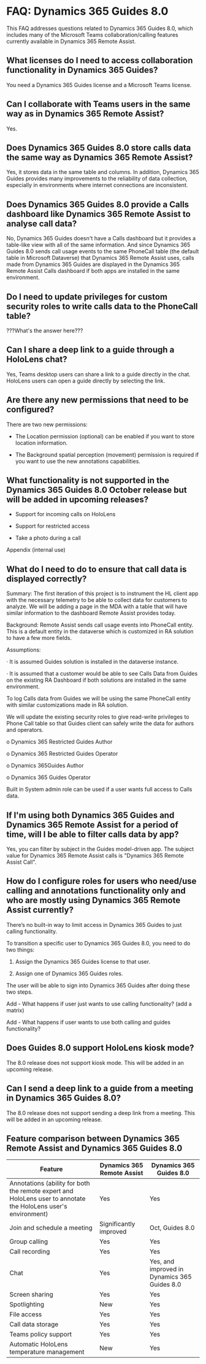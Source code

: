 
# FAQ: Dynamics 365 Guides 8.0

This FAQ addresses questions related to Dynamics 365 Guides 8.0, which includes many of the Microsoft Teams collaboration/calling features currently available in Dynamics 365 Remote Assist.  

## What licenses do I need to access collaboration functionality in Dynamics 365 Guides?

You need a Dynamics 365 Guides license and a Microsoft Teams license.

## Can I collaborate with Teams users in the same way as in Dynamics 365 Remote Assist?

Yes.

## Does Dynamics 365 Guides 8.0 store calls data the same way as Dynamics 365 Remote Assist?

Yes, it stores data in the same table and columns. In addition, Dynamics 365 Guides provides many improvements to the reliability of data collection, especially in environments where internet connections are inconsistent. 

## Does Dynamics 365 Guides 8.0 provide a Calls dashboard like Dynamics 365 Remote Assist to analyse call data?

No, Dynamics 365 Guides doesn't have a Calls dashboard but it provides a table-like view with all of the same information. And since Dynamics 365 Guides 8.0 sends call usage events to the same PhoneCall table (the default table in Microsoft Dataverse) that Dynamics 365 Remote Assist uses, calls made from Dynamics 365 Guides are displayed in the Dynamics 365 Remote Assist Calls dashboard if both apps are installed in the same environment.

## Do I need to update privileges for custom security roles to write calls data to the PhoneCall table?

???What's the answer here???

## Can I share a deep link to a guide through a HoloLens chat?

Yes, Teams desktop users can share a link to a guide directly in the chat. HoloLens users can open a guide directly by selecting the link. 

## Are there any new permissions that need to be configured?

There are two new permissions: 

- The Location permission (optional) can be enabled if you want to store location information.

- The Background spatial perception (movement) permission is required if you want to use the new annotations capabilities.

## What functionality is not supported in the Dynamics 365 Guides 8.0 October release but will be added in upcoming releases?

- Support for incoming calls on HoloLens

- Support for restricted access

- Take a photo during a call

Appendix (internal use)

## What do I need to do to ensure that call data is displayed correctly?

Summary: The first iteration of this project is to instrument the HL client app with the necessary telemetry to be able to collect data for customers to analyze. We will be adding a page in the MDA with a table that will have similar information to the dashboard Remote Assist provides today.

Background: Remote Assist sends call usage events into PhoneCall entity. This is a default entity in the dataverse which is customized in RA solution to have a few more fields.

Assumptions:

· It is assumed Guides solution is installed in the dataverse instance.

· It is assumed that a customer would be able to see Calls Data from Guides on the existing RA Dashboard if both solutions are installed in the same environment.

To log Calls data from Guides we will be using the same PhoneCall entity with similar customizations made in RA solution.

We will update the existing security roles to give read-write privileges to Phone Call table so that Guides client can safely write the data for authors and operators.

o Dynamics 365 Restricted Guides Author

o Dynamics 365 Restricted Guides Operator

o Dynamics 365Guides Author

o Dynamics 365 Guides Operator

Built in System admin role can be used if a user wants full access to Calls data.

## If I'm using both Dynamics 365 Guides and Dynamics 365 Remote Assist for a period of time, will I be able to filter calls data by app?

Yes, you can filter by subject in the Guides model-driven app. The subject value for Dynamics 365 Remote Assist calls is "Dynamics 365 Remote Assist Call".

## How do I configure roles for users who need/use calling and annotations functionality only and who are mostly using Dynamics 365 Remote Assist currently?

There’s no built-in way to limit access in Dynamics 365 Guides to just calling functionality.

To transition a specific user to Dynamics 365 Guides 8.0, you need to do two things:

1. Assign the Dynamics 365 Guides license to that user.

2. Assign one of Dynamics 365 Guides roles.

The user will be able to sign into Dynamics 365 Guides after doing these two steps.



Add - What happens if user just wants to use calling functionality? (add a matrix)

Add - What happens if user wants to use both calling and guides functionality?

## Does Guides 8.0 support HoloLens kiosk mode? 

The 8.0 release does not support kiosk mode. This will be added in an upcoming release.

## Can I send a deep link to a guide from a meeting in Dynamics 365 Guides 8.0?

The 8.0 release does not support sending a deep link from a meeting. This will be added in an upcoming release.

## Feature comparison between Dynamics 365 Remote Assist and Dynamics 365 Guides 8.0

|Feature|Dynamics 365 Remote Assist|Dynamics 365 Guides 8.0|
|-------------------------------------|-------------------------------------|-------------------------------------|
|Annotations (ability for both the remote expert and HoloLens user to annotate the HoloLens user's environment)| Yes| Yes|
|Join and schedule a meeting| Significantly improved| Oct, Guides 8.0|
|Group calling| Yes| Yes|
|Call recording| Yes| Yes|
|Chat| Yes|Yes, and improved in Dynamics 365 Guides 8.0|
|Screen sharing| Yes| Yes|
|Spotlighting| New| Yes|
|File access| Yes| Yes|
|Call data storage| Yes| Yes|
|Teams policy support| Yes| Yes|
|Automatic HoloLens temperature management| New| Yes|
